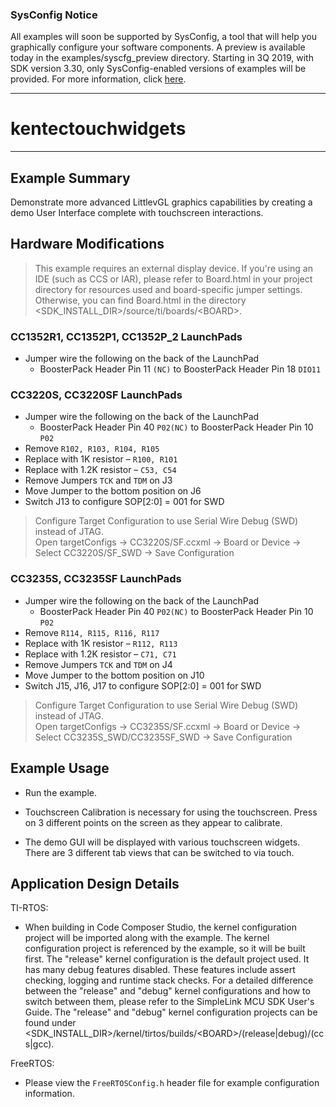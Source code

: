 ### SysConfig Notice

All examples will soon be supported by SysConfig, a tool that will help you graphically configure your software components. A preview is available today in the examples/syscfg_preview directory. Starting in 3Q 2019, with SDK version 3.30, only SysConfig-enabled versions of examples will be provided. For more information, click [here](http://www.ti.com/sysconfignotice).

---
# kentectouchwidgets

---

## Example Summary

Demonstrate more advanced LittlevGL graphics capabilities by creating a demo User Interface complete with touchscreen interactions.

## Hardware Modifications

> This example requires an external display device.  If you're using an IDE
(such as CCS or IAR), please refer to Board.html in
your project directory for resources used and board-specific jumper settings.
Otherwise, you can find Board.html in the directory
&lt;SDK_INSTALL_DIR&gt;/source/ti/boards/&lt;BOARD&gt;.

### CC1352R1, CC1352P1, CC1352P_2 LaunchPads

* Jumper wire the following on the back of the LaunchPad
  * BoosterPack Header Pin 11 `(NC)` to BoosterPack Header Pin 18 `DIO11`

### CC3220S, CC3220SF LaunchPads

* Jumper wire the following on the back of the LaunchPad
  * BoosterPack Header Pin 40 `P02(NC)` to BoosterPack Header Pin 10 `P02`
* Remove `R102, R103, R104, R105`
* Replace with 1K resistor – `R100, R101`
* Replace with 1.2K resistor – `C53, C54`
* Remove Jumpers `TCK` and `TDM` on J3
* Move Jumper to the bottom position on J6
* Switch J13 to configure SOP[2:0] = 001 for SWD

> Configure Target Configuration to use Serial Wire Debug (SWD) instead of JTAG.  
> Open targetConfigs -> CC3220S/SF.ccxml -> Board or Device -> Select CC3220S/SF_SWD -> Save
> Configuration

### CC3235S, CC3235SF LaunchPads

* Jumper wire the following on the back of the LaunchPad
  * BoosterPack Header Pin 40 `P02(NC)` to BoosterPack Header Pin 10 `P02`
* Remove `R114, R115, R116, R117`
* Replace with 1K resistor – `R112, R113`
* Replace with 1.2K resistor – `C71, C71`
* Remove Jumpers `TCK` and `TDM` on J4
* Move Jumper to the bottom position on J10
* Switch J15, J16, J17 to configure SOP[2:0] = 001 for SWD

> Configure Target Configuration to use Serial Wire Debug (SWD) instead of JTAG.  
> Open targetConfigs -> CC3235S/SF.ccxml -> Board or Device -> Select CC3235S_SWD/CC3235SF_SWD
> -> Save Configuration

## Example Usage

* Run the example.

* Touchscreen Calibration is necessary for using the touchscreen. Press on 3 different points on the screen as they appear to calibrate.

* The demo GUI will be displayed with various touchscreen widgets. There are 3 different tab views that can be switched to via touch.

## Application Design Details

TI-RTOS:

* When building in Code Composer Studio, the kernel configuration project will
be imported along with the example. The kernel configuration project is
referenced by the example, so it will be built first. The "release" kernel
configuration is the default project used. It has many debug features disabled.
These features include assert checking, logging and runtime stack checks. For a
detailed difference between the "release" and "debug" kernel configurations and
how to switch between them, please refer to the SimpleLink MCU SDK User's
Guide. The "release" and "debug" kernel configuration projects can be found
under &lt;SDK_INSTALL_DIR&gt;/kernel/tirtos/builds/&lt;BOARD&gt;/(release|debug)/(ccs|gcc).

FreeRTOS:

* Please view the `FreeRTOSConfig.h` header file for example configuration
information.
